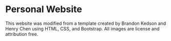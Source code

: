 # Personal Website

This website was modified from a template created by Brandon Kedson and Henry Chen using HTML, CSS, and Bootstrap. All images are license and attribution free.
